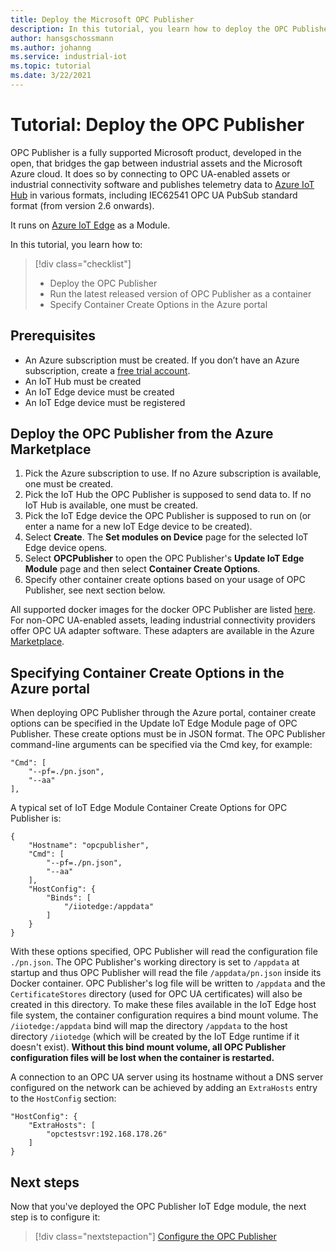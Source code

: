 ```yaml
---
title: Deploy the Microsoft OPC Publisher
description: In this tutorial, you learn how to deploy the OPC Publisher in standalone mode.
author: hansgschossmann
ms.author: johanng
ms.service: industrial-iot
ms.topic: tutorial
ms.date: 3/22/2021
---
```


# Tutorial: Deploy the OPC Publisher

OPC Publisher is a fully supported Microsoft product, developed in the open, that bridges the gap between industrial assets and the Microsoft Azure cloud. It does so by connecting to OPC UA-enabled assets or industrial connectivity software and publishes telemetry data to [Azure IoT Hub](https://azure.microsoft.com/services/iot-hub/) in various formats, including IEC62541 OPC UA PubSub standard format (from version 2.6 onwards).

It runs on [Azure IoT Edge](https://azure.microsoft.com/services/iot-edge/) as a Module.

In this tutorial, you learn how to:

> [!div class="checklist"]
> * Deploy the OPC Publisher
> * Run the latest released version of OPC Publisher as a container
> * Specify Container Create Options in the Azure portal

## Prerequisites

- An Azure subscription must be created. If you don’t have an Azure subscription, create a [free trial account](https://azure.microsoft.com/free/search/).
- An IoT Hub must be created
- An IoT Edge device must be created
- An IoT Edge device must be registered

## Deploy the OPC Publisher from the Azure Marketplace

1. Pick the Azure subscription to use. If no Azure subscription is available, one must be created.
2. Pick the IoT Hub the OPC Publisher is supposed to send data to. If no IoT Hub is available, one must be created.
3. Pick the IoT Edge device the OPC Publisher is supposed to run on (or enter a name for a new IoT Edge device to be created).
4. Select **Create**. The **Set modules on Device** page for the selected IoT Edge device opens.
5. Select **OPCPublisher** to open the OPC Publisher's **Update IoT Edge Module** page and then select **Container Create Options**.
6. Specify other container create options based on your usage of OPC Publisher, see next section below.

All supported docker images for the docker OPC Publisher are listed [here](https://mcr.microsoft.com/v2/iotedge/opc-publisher/tags/list). For non-OPC UA-enabled assets, leading industrial connectivity providers offer OPC UA adapter software.  These adapters are available in the Azure [Marketplace](https://azuremarketplace.microsoft.com/marketplace/apps?page=1).

## Specifying Container Create Options in the Azure portal
When deploying OPC Publisher through the Azure portal, container create options can be specified in the Update IoT Edge Module page of OPC Publisher. These create options must be in JSON format. The OPC Publisher command-line arguments can be specified via the Cmd key, for example:
```
"Cmd": [
    "--pf=./pn.json",
    "--aa"
],
```

A typical set of IoT Edge Module Container Create Options for OPC Publisher is:
```
{
    "Hostname": "opcpublisher",
    "Cmd": [
        "--pf=./pn.json",
        "--aa"
    ],
    "HostConfig": {
        "Binds": [
            "/iiotedge:/appdata"
        ]
    }
}
```

With these options specified, OPC Publisher will read the configuration file `./pn.json`. The OPC Publisher's working directory is set to
`/appdata` at startup and thus OPC Publisher will read the file `/appdata/pn.json` inside its Docker container. 
OPC Publisher's log file will be written to `/appdata` and the `CertificateStores` directory (used for OPC UA certificates) will also be created in this directory. To make these files available in the IoT Edge host file system, the container configuration requires a bind mount volume. The `/iiotedge:/appdata` bind will map the directory `/appdata` to the host directory `/iiotedge` (which will be created by the IoT Edge runtime if it doesn't exist).
**Without this bind mount volume, all OPC Publisher configuration files will be lost when the container is restarted.**

A connection to an OPC UA server using its hostname without a DNS server configured on the network can be achieved by adding an `ExtraHosts` entry to the `HostConfig` section:

```
"HostConfig": {
    "ExtraHosts": [
        "opctestsvr:192.168.178.26"
    ]
}
```

## Next steps 
Now that you've deployed the OPC Publisher IoT Edge module, the next step is to configure it:

> [!div class="nextstepaction"]
> [Configure the OPC Publisher](tutorial-publisher-configure-opc-publisher.md)
